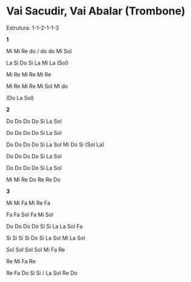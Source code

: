 # **Vai Sacudir, Vai Abalar (Trombone)**

Estrutura: 1-1-2-1-1-3

**1**

Mi Mi Re do / do do Mi Sol

La Si Do Si La Mi La (Sol)

Mi Re Mi Re Mi Re

Mi Re Mi Re Mi Sol Mi do

(Do La Sol)

**2**

Do Do Do Do Si La Sol

Do Do Do Do Si La Sol

Do Do Do Do Si La Sol Mi Do Si (Sol La)

Do Do Do Do Si La Sol

Do Do Do Do Si La Sol

Mi Mi Re Do Re Re Do

**3**

Mi Mi Fa Mi Re Fa

Fa Fa Sol Fa Mi Sol

Do Do Do Do Si Si La La Sol Fa

Si Si Si Si Do Si La Sol Mi La Sol

Sol Sol Sol Sol Mi Fa Re

Re Mi Fa Re

Re Fa Do Si Si / La Sol Re Do